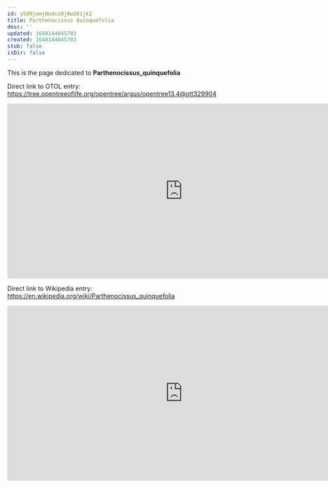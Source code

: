 ```yaml
---
id: y5d9jomj0odcx0j8w261jk2
title: Parthenocissus Quinquefolia
desc: ''
updated: 1648144045703
created: 1648144045703
stub: false
isDir: false
---
```

This is the page dedicated to **Parthenocissus_quinquefolia**


Direct link to OTOL entry: https://tree.opentreeoflife.org/opentree/argus/opentree13.4@ott329904



<html>
    <body>
    <iframe src="https://tree.opentreeoflife.org/opentree/argus/opentree13.4@ott329904"
    width="800" height="400" frameborder="0" allowfullscreen> </iframe>
    </body>
</html>
    


Direct link to Wikipedia entry: https://en.wikipedia.org/wiki/Parthenocissus_quinquefolia



<html>
    <body>
    <iframe src="https://en.wikipedia.org/wiki/Parthenocissus_quinquefolia"
    width="800" height="400" frameborder="0" allowfullscreen> </iframe>
    </body>
</html>
    
